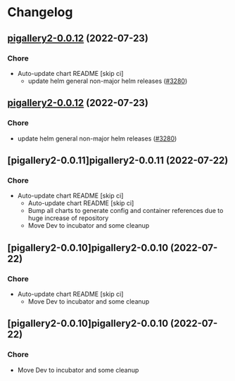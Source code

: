 # Changelog



## [pigallery2-0.0.12](https://github.com/truecharts/apps/compare/pigallery2-0.0.11...pigallery2-0.0.12) (2022-07-23)

### Chore

- Auto-update chart README [skip ci]
  - update helm general non-major helm releases ([#3280](https://github.com/truecharts/apps/issues/3280))




## [pigallery2-0.0.12](https://github.com/truecharts/apps/compare/pigallery2-0.0.11...pigallery2-0.0.12) (2022-07-23)

### Chore

- update helm general non-major helm releases ([#3280](https://github.com/truecharts/apps/issues/3280))




## [pigallery2-0.0.11]pigallery2-0.0.11 (2022-07-22)

### Chore

- Auto-update chart README [skip ci]
  - Auto-update chart README [skip ci]
  - Bump all charts to generate config and container references due to huge increase of repository
  - Move Dev to incubator and some cleanup




## [pigallery2-0.0.10]pigallery2-0.0.10 (2022-07-22)

### Chore

- Auto-update chart README [skip ci]
  - Move Dev to incubator and some cleanup




## [pigallery2-0.0.10]pigallery2-0.0.10 (2022-07-22)

### Chore

- Move Dev to incubator and some cleanup
